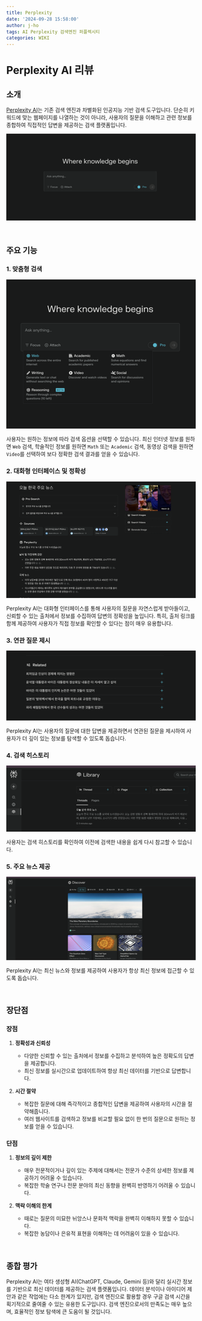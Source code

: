 ```yaml
---
title: Perplexity
date: '2024-09-28 15:58:00'
author: j-ho
tags: AI Perplexity 검색엔진 퍼플렉시티
categories: WIKI
---
```


# Perplexity AI 리뷰

## 소개

[Perplexity AI](https://www.perplexity.ai/)는 기존 검색 엔진과 차별화된 인공지능 기반 검색 도구입니다. 단순히 키워드에 맞는 웹페이지를 나열하는 것이 아니라, 사용자의 질문을 이해하고 관련 정보를 종합하여 직접적인 답변을 제공하는 검색 플랫폼입니다.

![image1](image1.png)

<br />

## 주요 기능

### 1. 맞춤형 검색

![image2](image2.png)

사용자는 원하는 정보에 따라 검색 옵션을 선택할 수 있습니다. 최신 인터넷 정보를 원하면 `Web` 검색, 학술적인 정보를 원하면 `Math` 또는 `Academic` 검색, 동영상 검색을 원하면 `Video`를 선택하여 보다 정확한 검색 결과를 얻을 수 있습니다.

### 2. 대화형 인터페이스 및 정확성

![image3](image3.png)

Perplexity AI는 대화형 인터페이스를 통해 사용자의 질문을 자연스럽게 받아들이고, 신뢰할 수 있는 출처에서 정보를 수집하여 답변의 정확성을 높입니다. 특히, 출처 링크를 함께 제공하여 사용자가 직접 정보를 확인할 수 있다는 점이 매우 유용합니다.

### 3. 연관 질문 제시

![image4](image4.png)

Perplexity AI는 사용자의 질문에 대한 답변을 제공하면서 연관된 질문을 제시하여 사용자가 더 깊이 있는 정보를 탐색할 수 있도록 돕습니다.

### 4. 검색 히스토리

![image5](image5.png)

사용자는 검색 히스토리를 확인하여 이전에 검색한 내용을 쉽게 다시 참고할 수 있습니다.

### 5. 주요 뉴스 제공

![image6](image6.png)

Perplexity AI는 최신 뉴스와 정보를 제공하여 사용자가 항상 최신 정보에 접근할 수 있도록 돕습니다.

<br />

## 장단점

### 장점

1. **정확성과 신뢰성**

   - 다양한 신뢰할 수 있는 출처에서 정보를 수집하고 분석하여 높은 정확도의 답변을 제공합니다.
   - 최신 정보를 실시간으로 업데이트하여 항상 최신 데이터를 기반으로 답변합니다.

2. **시간 절약**
   - 복잡한 질문에 대해 즉각적이고 종합적인 답변을 제공하여 사용자의 시간을 절약해줍니다.
   - 여러 웹사이트를 검색하고 정보를 비교할 필요 없이 한 번의 질문으로 원하는 정보를 얻을 수 있습니다.

### 단점

1. **정보의 깊이 제한**

   - 매우 전문적이거나 깊이 있는 주제에 대해서는 전문가 수준의 상세한 정보를 제공하기 어려울 수 있습니다.
   - 복잡한 학술 연구나 전문 분야의 최신 동향을 완벽히 반영하기 어려울 수 있습니다.

2. **맥락 이해의 한계**
   - 때로는 질문의 미묘한 뉘앙스나 문화적 맥락을 완벽히 이해하지 못할 수 있습니다.
   - 복잡한 농담이나 은유적 표현을 이해하는 데 어려움이 있을 수 있습니다.

<br />

## 종합 평가

Perplexity AI는 여타 생성형 AI(ChatGPT, Claude, Gemini 등)와 달리 실시간 정보를 기반으로 최신 데이터를 제공하는 검색 플랫폼입니다. 데이터 분석이나 아이디어 제안과 같은 작업에는 다소 한계가 있지만, 검색 엔진으로 활용할 경우 구글 검색 시간을 획기적으로 줄여줄 수 있는 유용한 도구입니다. 검색 엔진으로서의 만족도는 매우 높으며, 효율적인 정보 탐색에 큰 도움이 될 것입니다.

```toc

```
